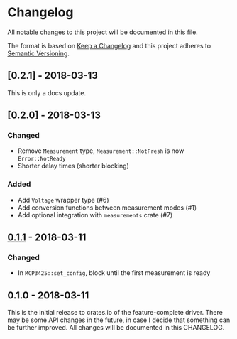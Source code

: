 # Changelog

All notable changes to this project will be documented in this file.

The format is based on [Keep a Changelog](http://keepachangelog.com/en/1.0.0/)
and this project adheres to [Semantic Versioning](http://semver.org/spec/v2.0.0.html).

## [0.2.1] - 2018-03-13

This is only a docs update.

## [0.2.0] - 2018-03-13

### Changed

- Remove `Measurement` type, `Measurement::NotFresh` is now `Error::NotReady`
- Shorter delay times (shorter blocking)

### Added

- Add `Voltage` wrapper type (#6)
- Add conversion functions between measurement modes (#1)
- Add optional integration with `measurements` crate (#7)

## [0.1.1] - 2018-03-11

### Changed

- In `MCP3425::set_config`, block until the first measurement is ready

## 0.1.0 - 2018-03-11

This is the initial release to crates.io of the feature-complete driver. There
may be some API changes in the future, in case I decide that something can be
further improved. All changes will be documented in this CHANGELOG.

[0.1.1]: https://github.com/dbrgn/mcp3425/compare/v0.1.0...v0.1.1
